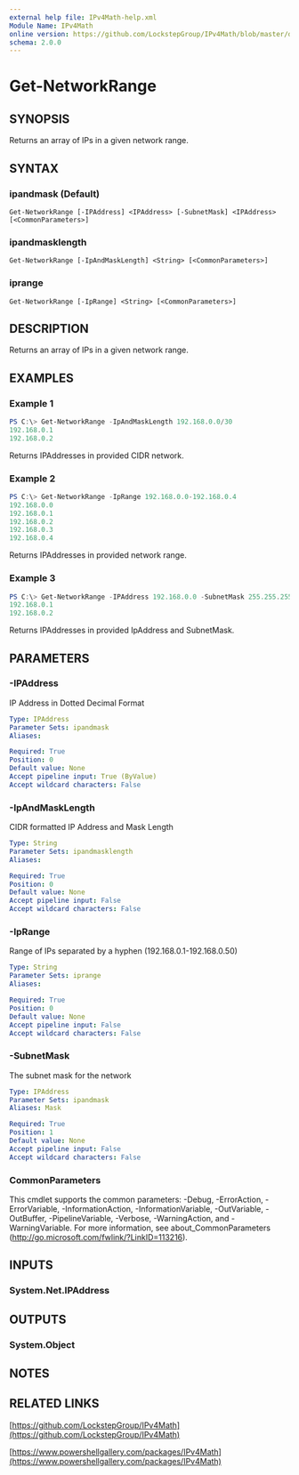 ```yaml
---
external help file: IPv4Math-help.xml
Module Name: IPv4Math
online version: https://github.com/LockstepGroup/IPv4Math/blob/master/docs/Get-NetworkRange.md
schema: 2.0.0
---
```


# Get-NetworkRange

## SYNOPSIS
Returns an array of IPs in a given network range.

## SYNTAX

### ipandmask (Default)
```
Get-NetworkRange [-IPAddress] <IPAddress> [-SubnetMask] <IPAddress> [<CommonParameters>]
```

### ipandmasklength
```
Get-NetworkRange [-IpAndMaskLength] <String> [<CommonParameters>]
```

### iprange
```
Get-NetworkRange [-IpRange] <String> [<CommonParameters>]
```

## DESCRIPTION
Returns an array of IPs in a given network range.

## EXAMPLES

### Example 1
```powershell
PS C:\> Get-NetworkRange -IpAndMaskLength 192.168.0.0/30
192.168.0.1
192.168.0.2
```

Returns IPAddresses in provided CIDR network.

### Example 2
```powershell
PS C:\> Get-NetworkRange -IpRange 192.168.0.0-192.168.0.4
192.168.0.0
192.168.0.1
192.168.0.2
192.168.0.3
192.168.0.4

```

Returns IPAddresses in provided network range.

### Example 3
```powershell
PS C:\> Get-NetworkRange -IPAddress 192.168.0.0 -SubnetMask 255.255.255.252
192.168.0.1
192.168.0.2

```

Returns IPAddresses in provided IpAddress and SubnetMask.

## PARAMETERS

### -IPAddress
IP Address in Dotted Decimal Format

```yaml
Type: IPAddress
Parameter Sets: ipandmask
Aliases:

Required: True
Position: 0
Default value: None
Accept pipeline input: True (ByValue)
Accept wildcard characters: False
```

### -IpAndMaskLength
CIDR formatted IP Address and Mask Length

```yaml
Type: String
Parameter Sets: ipandmasklength
Aliases:

Required: True
Position: 0
Default value: None
Accept pipeline input: False
Accept wildcard characters: False
```

### -IpRange
Range of IPs separated by a hyphen (192.168.0.1-192.168.0.50)

```yaml
Type: String
Parameter Sets: iprange
Aliases:

Required: True
Position: 0
Default value: None
Accept pipeline input: False
Accept wildcard characters: False
```

### -SubnetMask
The subnet mask for the network

```yaml
Type: IPAddress
Parameter Sets: ipandmask
Aliases: Mask

Required: True
Position: 1
Default value: None
Accept pipeline input: False
Accept wildcard characters: False
```

### CommonParameters
This cmdlet supports the common parameters: -Debug, -ErrorAction, -ErrorVariable, -InformationAction, -InformationVariable, -OutVariable, -OutBuffer, -PipelineVariable, -Verbose, -WarningAction, and -WarningVariable.
For more information, see about_CommonParameters (http://go.microsoft.com/fwlink/?LinkID=113216).

## INPUTS

### System.Net.IPAddress
## OUTPUTS

### System.Object
## NOTES

## RELATED LINKS

[https://github.com/LockstepGroup/IPv4Math](https://github.com/LockstepGroup/IPv4Math)

[https://www.powershellgallery.com/packages/IPv4Math](https://www.powershellgallery.com/packages/IPv4Math)
